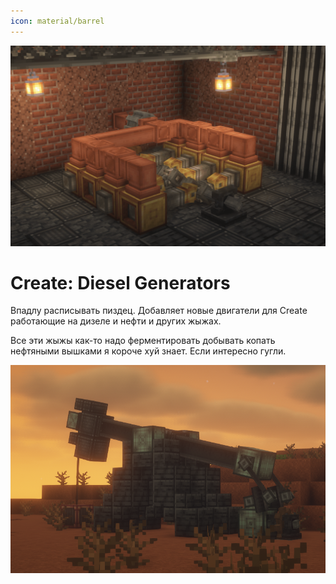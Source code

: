```yaml
---
icon: material/barrel
---
```


![img_1.png](../../../../assets/img/mods/create/diesel-generators/img_1.png)

# Create: Diesel Generators

Впадлу расписывать пиздец. Добавляет новые двигатели для Create работающие на дизеле и нефти и других жыжах.

Все эти жыжы как-то надо ферментировать добывать копать нефтяными вышками я короче хуй знает. Если интересно гугли.

![img.png](../../../../assets/img/mods/create/diesel-generators/img.png)